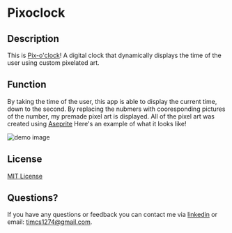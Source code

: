 # Pixoclock

## Description
This is [Pix-o'clock](https://pixoclock.herokuapp.com/)! A digital clock that dynamically displays the time of the user using custom pixelated art.

## Function
By taking the time of the user, this app is able to display the current time, down to the second. By replacing the nubmers with cooresponding pictures of the number, my premade pixel art is displayed. All of the pixel art was created using [Aseprite](https://www.aseprite.org/) Here's an example of what it looks like!

![demo image](demoImg.png)
 

## License

[MIT License](license)

## Questions?

If you have any questions or feedback you can contact me via [linkedin](https://www.linkedin.com/in/timsasse/) or email: timcs1274@gmail.com.